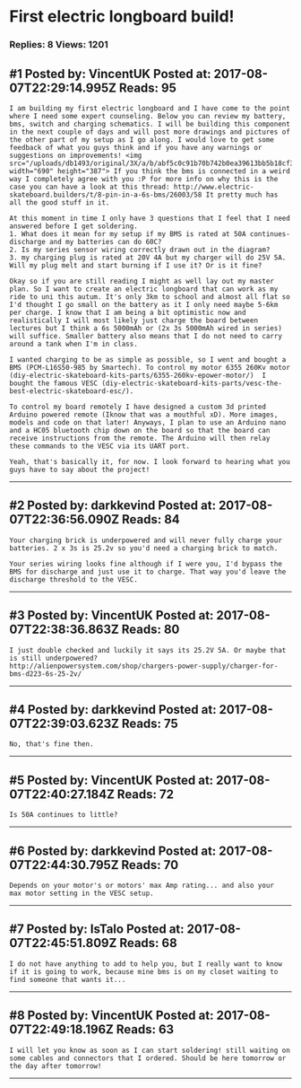 # First electric longboard build!

### Replies: 8 Views: 1201

## \#1 Posted by: VincentUK Posted at: 2017-08-07T22:29:14.995Z Reads: 95

```
I am building my first electric longboard and I have come to the point where I need some expert counseling. Below you can review my battery, bms, switch and charging schematics. I will be building this component in the next couple of days and will post more drawings and pictures of the other part of my setup as I go along. I would love to get some feedback of what you guys think and if you have any warnings or suggestions on improvements! <img src="/uploads/db1493/original/3X/a/b/abf5c0c91b70b742b0ea39613bb5b18cf32a51f7.png" width="690" height="387"> If you think the bms is connected in a weird way I completely agree with you :P for more info on why this is the case you can have a look at this thread: http://www.electric-skateboard.builders/t/8-pin-in-a-6s-bms/26003/58 It pretty much has all the good stuff in it. 

At this moment in time I only have 3 questions that I feel that I need answered before I get soldering.
1. What does it mean for my setup if my BMS is rated at 50A continues-discharge and my batteries can do 60C?
2. Is my series sensor wiring correctly drawn out in the diagram?
3. my charging plug is rated at 20V 4A but my charger will do 25V 5A. Will my plug melt and start burning if I use it? Or is it fine?

Okay so if you are still reading I might as well lay out my master plan. So I want to create an electric longboard that can work as my ride to uni this autum. It's only 3km to school and almost all flat so I'd thought I go small on the battery as it I only need maybe 5-6km per charge. I know that I am being a bit optimistic now and realistically I will most likely just charge the board between lectures but I think a 6s 5000mAh or (2x 3s 5000mAh wired in series) will suffice. Smaller battery also means that I do not need to carry around a tank when I'm in class. 

I wanted charging to be as simple as possible, so I went and bought a BMS (PCM-L16S50-985 by Smartech). To control my motor 6355 260Kv motor (diy-electric-skateboard-kits-parts/6355-260kv-epower-motor/)  I bought the famous VESC (diy-electric-skateboard-kits-parts/vesc-the-best-electric-skateboard-esc/).

To control my board remotely I have designed a custom 3d printed Arduino powered remote (Iknow that was a mouthful xD). More images, models and code on that later! Anyways, I plan to use an Arduino nano and a HC05 bluetooth chip down on the board so that the board can receive instructions from the remote. The Arduino will then relay these commands to the VESC via its UART port.

Yeah, that's basically it, for now. I look forward to hearing what you guys have to say about the project!
```

---
## \#2 Posted by: darkkevind Posted at: 2017-08-07T22:36:56.090Z Reads: 84

```
Your charging brick is underpowered and will never fully charge your batteries. 2 x 3s is 25.2v so you'd need a charging brick to match.

Your series wiring looks fine although if I were you, I'd bypass the BMS for discharge and just use it to charge. That way you'd leave the discharge threshold to the VESC.
```

---
## \#3 Posted by: VincentUK Posted at: 2017-08-07T22:38:36.863Z Reads: 80

```
I just double checked and luckily it says its 25.2V 5A. Or maybe that is still underpowered?
http://alienpowersystem.com/shop/chargers-power-supply/charger-for-bms-d223-6s-25-2v/
```

---
## \#4 Posted by: darkkevind Posted at: 2017-08-07T22:39:03.623Z Reads: 75

```
No, that's fine then.
```

---
## \#5 Posted by: VincentUK Posted at: 2017-08-07T22:40:27.184Z Reads: 72

```
Is 50A continues to little?
```

---
## \#6 Posted by: darkkevind Posted at: 2017-08-07T22:44:30.795Z Reads: 70

```
Depends on your motor's or motors' max Amp rating... and also your  max motor setting in the VESC setup.
```

---
## \#7 Posted by: IsTalo Posted at: 2017-08-07T22:45:51.809Z Reads: 68

```
I do not have anything to add to help you, but I really want to know if it is going to work, because mine bms is on my closet waiting to find someone that wants it...
```

---
## \#8 Posted by: VincentUK Posted at: 2017-08-07T22:49:18.196Z Reads: 63

```
I will let you know as soon as I can start soldering! still waiting on some cables and connectors that I ordered. Should be here tomorrow or the day after tomorrow!
```

---
